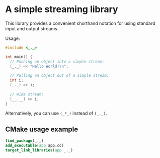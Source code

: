 # A simple streaming library

This library provides a convenient shorthand notation for using standard input and output streams.

Usage:

```c++
#include <_._>

int main() {
  // Pushing an object into a simple stream:
  (_._) << "Hello World!\n";
  
  // Pulling an object out of a simple stream:
  int i;
  (_._) >> i;
  
  // Wide stream:
  (__.__) >> i;
}
```

Alternatively, you can use `(_*_)` instead of `(_._)`.

## CMake usage example

```cmake
find_package(_._)
add_executable(app app.cc)
target_link_libraries(app _._)
```
